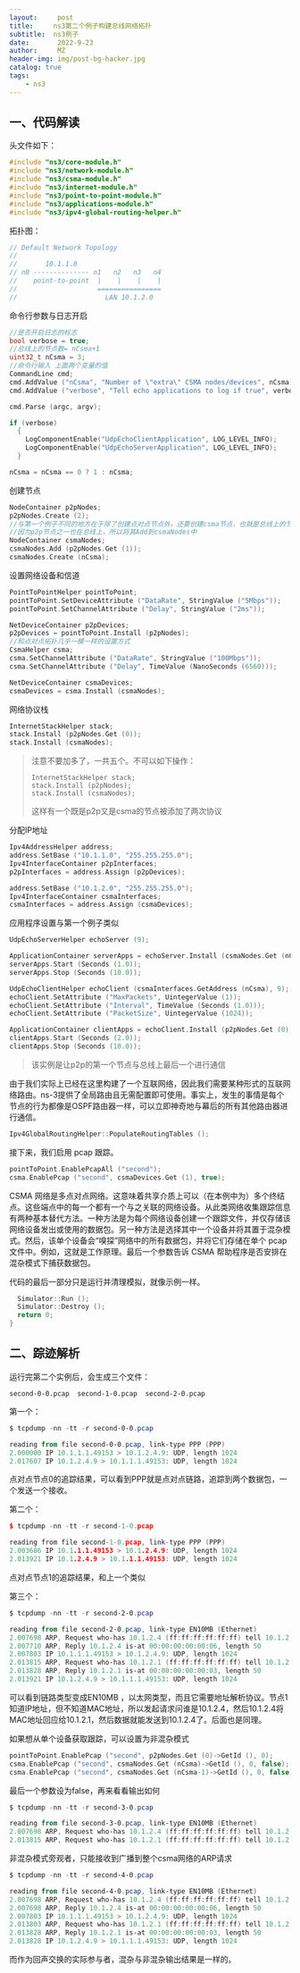 ```yaml
---
layout:     post
title:     ns3第二个例子构建总线网络拓扑
subtitle:  ns3例子
date:       2022-9-23
author:     MZ
header-img: img/post-bg-hacker.jpg
catalog: true
tags:
    - ns3
---
```


## 一、代码解读

<!--more-->

头文件如下：

```c++
#include "ns3/core-module.h"
#include "ns3/network-module.h"
#include "ns3/csma-module.h"
#include "ns3/internet-module.h"
#include "ns3/point-to-point-module.h"
#include "ns3/applications-module.h"
#include "ns3/ipv4-global-routing-helper.h"
```

拓扑图：

```c++
// Default Network Topology
//
//       10.1.1.0
// n0 -------------- n1   n2   n3   n4
//    point-to-point  |    |    |    |
//                    ================
//                      LAN 10.1.2.0
```

命令行参数与日志开启

```c++
//是否开启日志的标志
bool verbose = true;
//总线上的节点数= nCsma+1
uint32_t nCsma = 3;
//命令行输入 上面两个变量的值
CommandLine cmd;
cmd.AddValue ("nCsma", "Number of \"extra\" CSMA nodes/devices", nCsma);
cmd.AddValue ("verbose", "Tell echo applications to log if true", verbose);

cmd.Parse (argc, argv);

if (verbose)
  {
    LogComponentEnable("UdpEchoClientApplication", LOG_LEVEL_INFO);
    LogComponentEnable("UdpEchoServerApplication", LOG_LEVEL_INFO);
  }

nCsma = nCsma == 0 ? 1 : nCsma;
```

创建节点

```c++
NodeContainer p2pNodes;
p2pNodes.Create (2);
//与第一个例子不同的地方在于除了创建点对点节点外，还要创建csma节点，也就是总线上的节点
//因为p2p节点之一也在总线上，所以将其Add到csmaNodes中
NodeContainer csmaNodes;
csmaNodes.Add (p2pNodes.Get (1));
csmaNodes.Create (nCsma);
```

设置网络设备和信道

```c++
PointToPointHelper pointToPoint;
pointToPoint.SetDeviceAttribute ("DataRate", StringValue ("5Mbps"));
pointToPoint.SetChannelAttribute ("Delay", StringValue ("2ms"));

NetDeviceContainer p2pDevices;
p2pDevices = pointToPoint.Install (p2pNodes);
//和点对点拓扑几乎一模一样的设置方式
CsmaHelper csma;
csma.SetChannelAttribute ("DataRate", StringValue ("100Mbps"));
csma.SetChannelAttribute ("Delay", TimeValue (NanoSeconds (6560)));

NetDeviceContainer csmaDevices;
csmaDevices = csma.Install (csmaNodes);
```

网络协议栈

```c++
InternetStackHelper stack;
stack.Install (p2pNodes.Get (0));
stack.Install (csmaNodes);
```

> 注意不要加多了，一共五个。不可以如下操作：
>
> ```
> InternetStackHelper stack;
> stack.Install (p2pNodes);
> stack.Install (csmaNodes);
> ```
>
> 这样有一个既是p2p又是csma的节点被添加了两次协议

分配IP地址

```c++
Ipv4AddressHelper address;
address.SetBase ("10.1.1.0", "255.255.255.0");
Ipv4InterfaceContainer p2pInterfaces;
p2pInterfaces = address.Assign (p2pDevices);

address.SetBase ("10.1.2.0", "255.255.255.0");
Ipv4InterfaceContainer csmaInterfaces;
csmaInterfaces = address.Assign (csmaDevices);
```

应用程序设置与第一个例子类似

```c++
UdpEchoServerHelper echoServer (9);

ApplicationContainer serverApps = echoServer.Install (csmaNodes.Get (nCsma));
serverApps.Start (Seconds (1.0));
serverApps.Stop (Seconds (10.0));

UdpEchoClientHelper echoClient (csmaInterfaces.GetAddress (nCsma), 9);
echoClient.SetAttribute ("MaxPackets", UintegerValue (1));
echoClient.SetAttribute ("Interval", TimeValue (Seconds (1.0)));
echoClient.SetAttribute ("PacketSize", UintegerValue (1024));

ApplicationContainer clientApps = echoClient.Install (p2pNodes.Get (0));
clientApps.Start (Seconds (2.0));
clientApps.Stop (Seconds (10.0));
```

> 该实例是让p2p的第一个节点与总线上最后一个进行通信

由于我们实际上已经在这里构建了一个互联网络，因此我们需要某种形式的互联网络路由。ns-3提供了全局路由且无需配置即可使用。事实上，发生的事情是每个节点的行为都像是OSPF路由器一样，可以立即神奇地与幕后的所有其他路由器进行通信。

```c++
Ipv4GlobalRoutingHelper::PopulateRoutingTables ();
```

接下来，我们启用 pcap 跟踪。

```c++
pointToPoint.EnablePcapAll ("second");
csma.EnablePcap ("second", csmaDevices.Get (1), true);
```

CSMA 网络是多点对点网络。这意味着共享介质上可以（在本例中为）多个终结点。这些端点中的每一个都有一个与之关联的网络设备。从此类网络收集跟踪信息有两种基本替代方法。一种方法是为每个网络设备创建一个跟踪文件，并仅存储该网络设备发出或使用的数据包。另一种方法是选择其中一个设备并将其置于混杂模式。然后，该单个设备会“嗅探”网络中的所有数据包，并将它们存储在单个 pcap 文件中。例如，这就是工作原理。最后一个参数告诉 CSMA 帮助程序是否安排在混杂模式下捕获数据包。

代码的最后一部分只是运行并清理模拟，就像示例一样。

```c++
  Simulator::Run ();
  Simulator::Destroy ();
  return 0;
}
```

## 二、踪迹解析

运行完第二个实例后，会生成三个文件：

```
second-0-0.pcap  second-1-0.pcap  second-2-0.pcap
```

第一个：

```powershell
$ tcpdump -nn -tt -r second-0-0.pcap

reading from file second-0-0.pcap, link-type PPP (PPP)
2.000000 IP 10.1.1.1.49153 > 10.1.2.4.9: UDP, length 1024
2.017607 IP 10.1.2.4.9 > 10.1.1.1.49153: UDP, length 1024
```

点对点节点0的追踪结果，可以看到PPP就是点对点链路，追踪到两个数据包，一个发送一个接收。

第二个：

```c++
$ tcpdump -nn -tt -r second-1-0.pcap

reading from file second-1-0.pcap, link-type PPP (PPP)
2.003686 IP 10.1.1.1.49153 > 10.1.2.4.9: UDP, length 1024
2.013921 IP 10.1.2.4.9 > 10.1.1.1.49153: UDP, length 1024
```

点对点节点1的追踪结果，和上一个类似

第三个：

```powershell
$ tcpdump -nn -tt -r second-2-0.pcap

reading from file second-2-0.pcap, link-type EN10MB (Ethernet)
2.007698 ARP, Request who-has 10.1.2.4 (ff:ff:ff:ff:ff:ff) tell 10.1.2.1, length 50
2.007710 ARP, Reply 10.1.2.4 is-at 00:00:00:00:00:06, length 50
2.007803 IP 10.1.1.1.49153 > 10.1.2.4.9: UDP, length 1024
2.013815 ARP, Request who-has 10.1.2.1 (ff:ff:ff:ff:ff:ff) tell 10.1.2.4, length 50
2.013828 ARP, Reply 10.1.2.1 is-at 00:00:00:00:00:03, length 50
2.013921 IP 10.1.2.4.9 > 10.1.1.1.49153: UDP, length 1024
```

可以看到链路类型变成EN10MB ，以太网类型，而且它需要地址解析协议。节点1知道IP地址，但不知道MAC地址，所以发起请求问谁是10.1.2.4，然后10.1.2.4将MAC地址回应给10.1.2.1，然后数据就能发送到10.1.2.4了。后面也是同理。

如果想从单个设备获取跟踪，可以设置为非混杂模式

```c++
pointToPoint.EnablePcap ("second", p2pNodes.Get (0)->GetId (), 0);
csma.EnablePcap ("second", csmaNodes.Get (nCsma)->GetId (), 0, false);
csma.EnablePcap ("second", csmaNodes.Get (nCsma-1)->GetId (), 0, false);
```

最后一个参数设为false，再来看看输出如何

```powershell
$ tcpdump -nn -tt -r second-3-0.pcap

reading from file second-3-0.pcap, link-type EN10MB (Ethernet)
2.007698 ARP, Request who-has 10.1.2.4 (ff:ff:ff:ff:ff:ff) tell 10.1.2.1, length 50
2.013815 ARP, Request who-has 10.1.2.1 (ff:ff:ff:ff:ff:ff) tell 10.1.2.4, length 50
```

非混杂模式旁观者，只能接收到广播到整个csma网络的ARP请求

```powershell
$ tcpdump -nn -tt -r second-4-0.pcap

reading from file second-4-0.pcap, link-type EN10MB (Ethernet)
2.007698 ARP, Request who-has 10.1.2.4 (ff:ff:ff:ff:ff:ff) tell 10.1.2.1, length 50
2.007698 ARP, Reply 10.1.2.4 is-at 00:00:00:00:00:06, length 50
2.007803 IP 10.1.1.1.49153 > 10.1.2.4.9: UDP, length 1024
2.013803 ARP, Request who-has 10.1.2.1 (ff:ff:ff:ff:ff:ff) tell 10.1.2.4, length 50
2.013828 ARP, Reply 10.1.2.1 is-at 00:00:00:00:00:03, length 50
2.013828 IP 10.1.2.4.9 > 10.1.1.1.49153: UDP, length 1024
```

而作为回声交换的实际参与者，混杂与非混杂输出结果是一样的。
